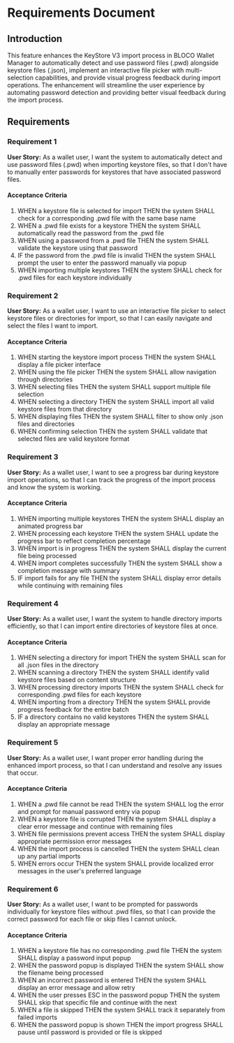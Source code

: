 # Requirements Document

## Introduction

This feature enhances the KeyStore V3 import process in BLOCO Wallet Manager to automatically detect and use password files (.pwd) alongside keystore files (.json), implement an interactive file picker with multi-selection capabilities, and provide visual progress feedback during import operations. The enhancement will streamline the user experience by automating password detection and providing better visual feedback during the import process.

## Requirements

### Requirement 1

**User Story:** As a wallet user, I want the system to automatically detect and use password files (.pwd) when importing keystore files, so that I don't have to manually enter passwords for keystores that have associated password files.

#### Acceptance Criteria

1. WHEN a keystore file is selected for import THEN the system SHALL check for a corresponding .pwd file with the same base name
2. WHEN a .pwd file exists for a keystore THEN the system SHALL automatically read the password from the .pwd file
3. WHEN using a password from a .pwd file THEN the system SHALL validate the keystore using that password
4. IF the password from the .pwd file is invalid THEN the system SHALL prompt the user to enter the password manually via popup
5. WHEN importing multiple keystores THEN the system SHALL check for .pwd files for each keystore individually

### Requirement 2

**User Story:** As a wallet user, I want to use an interactive file picker to select keystore files or directories for import, so that I can easily navigate and select the files I want to import.

#### Acceptance Criteria

1. WHEN starting the keystore import process THEN the system SHALL display a file picker interface
2. WHEN using the file picker THEN the system SHALL allow navigation through directories
3. WHEN selecting files THEN the system SHALL support multiple file selection
4. WHEN selecting a directory THEN the system SHALL import all valid keystore files from that directory
5. WHEN displaying files THEN the system SHALL filter to show only .json files and directories
6. WHEN confirming selection THEN the system SHALL validate that selected files are valid keystore format

### Requirement 3

**User Story:** As a wallet user, I want to see a progress bar during keystore import operations, so that I can track the progress of the import process and know the system is working.

#### Acceptance Criteria

1. WHEN importing multiple keystores THEN the system SHALL display an animated progress bar
2. WHEN processing each keystore THEN the system SHALL update the progress bar to reflect completion percentage
3. WHEN import is in progress THEN the system SHALL display the current file being processed
4. WHEN import completes successfully THEN the system SHALL show a completion message with summary
5. IF import fails for any file THEN the system SHALL display error details while continuing with remaining files

### Requirement 4

**User Story:** As a wallet user, I want the system to handle directory imports efficiently, so that I can import entire directories of keystore files at once.

#### Acceptance Criteria

1. WHEN selecting a directory for import THEN the system SHALL scan for all .json files in the directory
2. WHEN scanning a directory THEN the system SHALL identify valid keystore files based on content structure
3. WHEN processing directory imports THEN the system SHALL check for corresponding .pwd files for each keystore
4. WHEN importing from a directory THEN the system SHALL provide progress feedback for the entire batch
5. IF a directory contains no valid keystores THEN the system SHALL display an appropriate message

### Requirement 5

**User Story:** As a wallet user, I want proper error handling during the enhanced import process, so that I can understand and resolve any issues that occur.

#### Acceptance Criteria

1. WHEN a .pwd file cannot be read THEN the system SHALL log the error and prompt for manual password entry via popup
2. WHEN a keystore file is corrupted THEN the system SHALL display a clear error message and continue with remaining files
3. WHEN file permissions prevent access THEN the system SHALL display appropriate permission error messages
4. WHEN the import process is cancelled THEN the system SHALL clean up any partial imports
5. WHEN errors occur THEN the system SHALL provide localized error messages in the user's preferred language

### Requirement 6

**User Story:** As a wallet user, I want to be prompted for passwords individually for keystore files without .pwd files, so that I can provide the correct password for each file or skip files I cannot unlock.

#### Acceptance Criteria

1. WHEN a keystore file has no corresponding .pwd file THEN the system SHALL display a password input popup
2. WHEN the password popup is displayed THEN the system SHALL show the filename being processed
3. WHEN an incorrect password is entered THEN the system SHALL display an error message and allow retry
4. WHEN the user presses ESC in the password popup THEN the system SHALL skip that specific file and continue with the next
5. WHEN a file is skipped THEN the system SHALL track it separately from failed imports
6. WHEN the password popup is shown THEN the import progress SHALL pause until password is provided or file is skipped